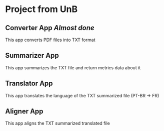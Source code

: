 # Project from UnB

## Converter App _Almost done_
This app converts PDF files into TXT format

## Summarizer App
This app summarizes the TXT file and return metrics data about it

## Translator App
This app translates the language of the TXT summarized file (PT-BR -> FR)

## Aligner App
This app aligns the TXT summarized translated file
